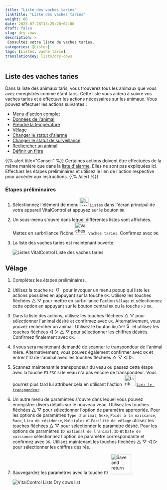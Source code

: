 ```yaml
---
title: "Liste des vaches taries"
linkTitle: "Liste des vaches taries"
weight: 60
date: 2023-07-28T13:25:28+02:00
draft: false
slug: dry-cows
description: >
 Consultez votre liste de vaches taries.
categories: [Listes]
tags: [Listes, vache tarie]
translationKey: lists/dry-cows
---
```

## Liste des vaches taries

Dans la liste des animaux taris, vous trouverez tous les animaux que vous avez enregistrés comme étant taris. Cette liste vous aidera à suivre vos vaches taries et à effectuer les actions nécessaires sur les animaux. Vous pouvez effectuer les actions suivantes :

- [Menu d'action complet](../alarm/#full-action-menu)
- [Données de l'animal](../alarm/#animal-data)
- [Prendre la température](../alarm/#take-temperature)
- [Vêlage](#calving)
- [Changer le statut d'alarme](../on-watch/#toggle-alarm-status)
- [Changer le statut de surveillance](../alarm/#toggle-watch-status)
- [Rechercher un animal](../alarm/#search-animal)
- [Définir un filtre](../alarm/#set-filter)

{{% alert title="Conseil" %}}
Certaines actions doivent être effectuées de la même manière que dans la [liste d'alarme](../alarm). Elles ne sont pas expliquées ici. Effectuez les étapes préliminaires et utilisez le lien de l'action respective pour accéder aux instructions.
{{% /alert %}}

### Étapes préliminaires

1. Sélectionnez l'élément de menu <img src="/icons/main/lists.svg" width="28" align="bottom" alt="Listes" /> `Listes` dans l'écran principal de votre appareil VitalControl et appuyez sur le bouton `OK`.

2. Un sous-menu s'ouvre dans lequel différentes listes sont affichées. Mettez en surbrillance l'icône <img src="/icons/lists/drycows.svg" width="40" align="bottom" alt="Vaches taries" /> `Vaches taries`. Confirmez avec `OK`.

3. La liste des vaches taries est maintenant ouverte.

   ![Listes VitalControl Liste des vaches taries](../images/firststeps5.png "Étapes préliminaires")

## Vêlage

1. Complétez les étapes préliminaires.

2. Utilisez la touche `F3` &nbsp;<img src="/icons/footer/open-popup.svg" width="15" align="bottom" alt="Ouvrir le popup" />&nbsp; pour invoquer un menu popup qui liste les actions possibles en appuyant sur la touche `OK`. Utilisez les touches fléchées △ ▽ pour mettre en surbrillance l'action `Vêlage` et sélectionnez cette option en appuyant sur le bouton central `OK` ou la touche `F3` `OK`.

3. Dans la liste des actions, utilisez les touches fléchées △ ▽ pour sélectionner l'animal désiré et confirmez avec `OK`. Alternativement, vous pouvez rechercher un animal. Utilisez le bouton `On/Off` <img src="/icons/footer/search.svg" width="15" align="bottom" alt="Search" /> et utilisez les touches fléchées ◁ ▷ △ ▽ pour sélectionner les chiffres désirés. Confirmez finalement avec `OK`.

4. Il vous sera maintenant demandé de scanner le transpondeur de l'animal mère. Alternativement, vous pouvez également confirmer avec `OK` et entrer l'ID de l'animal avec les touches fléchées △ ▽ ◁ ▷.

5. Scannez maintenant le transpondeur du veau ou passez cette étape avec la touche `F3` `ESC` si le veau n'a pas encore de transpondeur. Vous pourrez plus tard lui attribuer cela en utilisant l'action &nbsp;<img src="/icons/actions/link-transponder.svg" width="35" align="bottom" alt="Link transponder" /> [`Lier le transpondeur`](../../actions/link-transponder).

6. Un autre menu de paramètres s'ouvre dans lequel vous pouvez enregistrer divers détails sur le nouveau veau. Utilisez les touches fléchées △ ▽ pour sélectionner l'option de paramètre appropriée. Pour les options de paramètres `Type d'animal`, `Sexe`, `Poids à la naissance`, `Race`, `Lieu de résidence`, `Multiples` et `Facilité de vêlage` utilisez les touches fléchées △ ▽ pour sélectionner le paramètre désiré. Pour les options de paramètres `ID national de l'animal`, `ID` et `Date de naissance` sélectionnez l'option de paramètre correspondante et confirmez avec `OK`. Utilisez maintenant les touches fléchées △ ▽ ◁ ▷ pour sélectionner les chiffres désirés.

7. Sauvegardez les paramètres avec la touche `F3` &nbsp;<img src="/icons/footer/save_exit.svg" width="65" align="bottom" alt="Save and return" />&nbsp;.

   ![VitalControl Lists Dry cows list](../images/calving.png "Vêlage")
